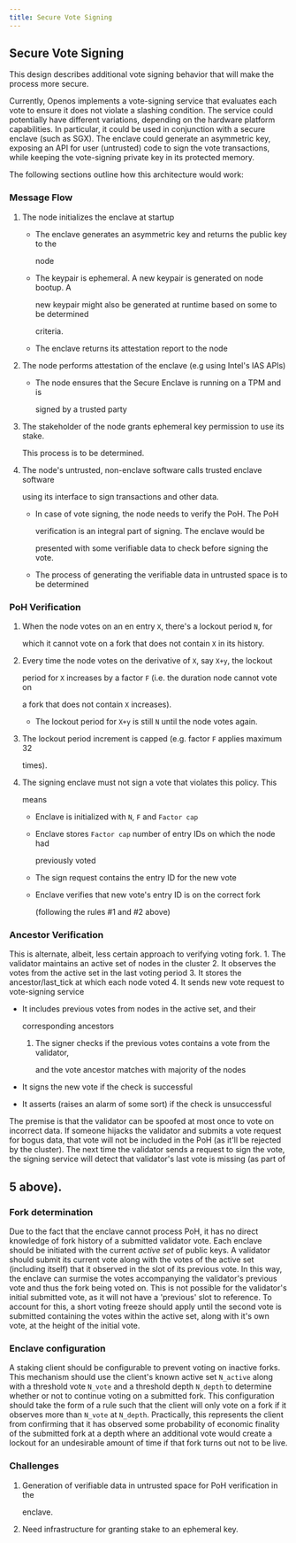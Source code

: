 ```yaml
---
title: Secure Vote Signing
---
```


## Secure Vote Signing

This design describes additional vote signing behavior that will make the process more secure.

Currently, Openos implements a vote-signing service that evaluates each vote to ensure it does not violate a slashing condition. The service could potentially have different variations, depending on the hardware platform capabilities. In particular, it could be used in conjunction with a secure enclave \(such as SGX\). The enclave could generate an asymmetric key, exposing an API for user \(untrusted\) code to sign the vote transactions, while keeping the vote-signing private key in its protected memory.

The following sections outline how this architecture would work:

### Message Flow

1. The node initializes the enclave at startup

   - The enclave generates an asymmetric key and returns the public key to the

     node

   - The keypair is ephemeral. A new keypair is generated on node bootup. A

     new keypair might also be generated at runtime based on some to be determined

     criteria.

   - The enclave returns its attestation report to the node

2. The node performs attestation of the enclave \(e.g using Intel's IAS APIs\)

   - The node ensures that the Secure Enclave is running on a TPM and is

     signed by a trusted party

3. The stakeholder of the node grants ephemeral key permission to use its stake.

   This process is to be determined.

4. The node's untrusted, non-enclave software calls trusted enclave software

   using its interface to sign transactions and other data.

   - In case of vote signing, the node needs to verify the PoH. The PoH

     verification is an integral part of signing. The enclave would be

     presented with some verifiable data to check before signing the vote.

   - The process of generating the verifiable data in untrusted space is to be determined

### PoH Verification

1. When the node votes on an en entry `X`, there's a lockout period `N`, for

   which it cannot vote on a fork that does not contain `X` in its history.

2. Every time the node votes on the derivative of `X`, say `X+y`, the lockout

   period for `X` increases by a factor `F` \(i.e. the duration node cannot vote on

   a fork that does not contain `X` increases\).

   - The lockout period for `X+y` is still `N` until the node votes again.

3. The lockout period increment is capped \(e.g. factor `F` applies maximum 32

   times\).

4. The signing enclave must not sign a vote that violates this policy. This

   means

   - Enclave is initialized with `N`, `F` and `Factor cap`
   - Enclave stores `Factor cap` number of entry IDs on which the node had

     previously voted

   - The sign request contains the entry ID for the new vote
   - Enclave verifies that new vote's entry ID is on the correct fork

     \(following the rules \#1 and \#2 above\)

### Ancestor Verification

This is alternate, albeit, less certain approach to verifying voting fork. 1. The validator maintains an active set of nodes in the cluster 2. It observes the votes from the active set in the last voting period 3. It stores the ancestor/last_tick at which each node voted 4. It sends new vote request to vote-signing service

- It includes previous votes from nodes in the active set, and their

  corresponding ancestors

  1. The signer checks if the previous votes contains a vote from the validator,

     and the vote ancestor matches with majority of the nodes

- It signs the new vote if the check is successful
- It asserts \(raises an alarm of some sort\) if the check is unsuccessful

The premise is that the validator can be spoofed at most once to vote on incorrect data. If someone hijacks the validator and submits a vote request for bogus data, that vote will not be included in the PoH \(as it'll be rejected by the cluster\). The next time the validator sends a request to sign the vote, the signing service will detect that validator's last vote is missing \(as part of

## 5 above\).

### Fork determination

Due to the fact that the enclave cannot process PoH, it has no direct knowledge of fork history of a submitted validator vote. Each enclave should be initiated with the current _active set_ of public keys. A validator should submit its current vote along with the votes of the active set \(including itself\) that it observed in the slot of its previous vote. In this way, the enclave can surmise the votes accompanying the validator's previous vote and thus the fork being voted on. This is not possible for the validator's initial submitted vote, as it will not have a 'previous' slot to reference. To account for this, a short voting freeze should apply until the second vote is submitted containing the votes within the active set, along with it's own vote, at the height of the initial vote.

### Enclave configuration

A staking client should be configurable to prevent voting on inactive forks. This mechanism should use the client's known active set `N_active` along with a threshold vote `N_vote` and a threshold depth `N_depth` to determine whether or not to continue voting on a submitted fork. This configuration should take the form of a rule such that the client will only vote on a fork if it observes more than `N_vote` at `N_depth`. Practically, this represents the client from confirming that it has observed some probability of economic finality of the submitted fork at a depth where an additional vote would create a lockout for an undesirable amount of time if that fork turns out not to be live.

### Challenges

1. Generation of verifiable data in untrusted space for PoH verification in the

   enclave.

2. Need infrastructure for granting stake to an ephemeral key.
